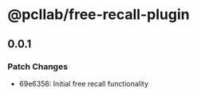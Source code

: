 # @pcllab/free-recall-plugin

## 0.0.1

### Patch Changes

- 69e6356: Initial free recall functionality
